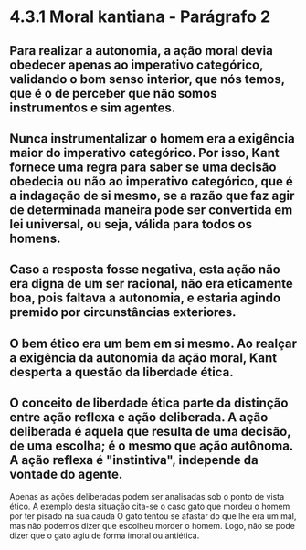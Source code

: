 # 4.3.1 Moral kantiana - Parágrafo 2

Para realizar a **autonomia**, a **ação moral** devia obedecer apenas ao **imperativo categórico**, validando o bom senso interior, que nós temos, que é o de perceber que **não somos instrumentos e sim agentes**. 
------------------------------------------------------------------------------------------------

Nunca instrumentalizar o homem era a exigência maior do imperativo categórico. Por isso, Kant fornece uma regra para saber se uma decisão obedecia ou não ao imperativo categórico, que é a indagação de si mesmo, se a razão que faz agir de determinada maneira pode ser convertida em lei universal, ou seja, válida para todos os homens. 
------------------------------------------------------------------------------------------------

Caso a resposta fosse negativa, esta ação não era digna de um ser racional, não era eticamente boa, pois faltava a autonomia, e estaria agindo premido por circunstâncias exteriores. 
------------------------------------------------------------------------------------------------

O bem ético era um bem em si mesmo. Ao realçar a exigência da autonomia da ação moral, Kant desperta a questão da liberdade ética.
------------------------------------------------------------------------------------------------

O conceito de liberdade ética parte da distinção entre ação reflexa e ação deliberada. A ação deliberada é aquela que resulta de uma decisão, de uma escolha; é o mesmo que ação autônoma. A ação reflexa é "instintiva", independe da vontade do agente. 
------------------------------------------------------------------------------------------------

Apenas as ações deliberadas podem ser analisadas sob o ponto de vista ético. A exemplo desta situação cita-se o caso gato que mordeu o homem por ter pisado na sua cauda O gato tentou se afastar do que lhe era um mal, mas não podemos dizer que escolheu morder o homem. Logo, não se pode dizer que o gato agiu de forma imoral ou antiética.